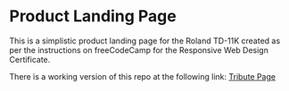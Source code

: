 # Product Landing Page
This is a simplistic product landing page for the Roland TD-11K created as per the instructions on freeCodeCamp for the Responsive Web Design Certificate. 

There is a working version of this repo at the following link: [Tribute Page](https://codepen.io/noctearmy/pen/zjedaz)